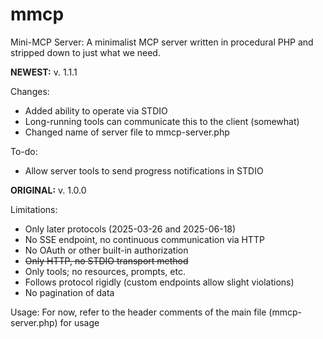 # mmcp
Mini-MCP Server: A minimalist MCP server written in procedural PHP and stripped down to just what we need.

**NEWEST:** v. 1.1.1

Changes:
 - Added ability to operate via STDIO
 - Long-running tools can communicate this to the client (somewhat)
 - Changed name of server file to mmcp-server.php

To-do:
 - Allow server tools to send progress notifications in STDIO

**ORIGINAL:** v. 1.0.0

Limitations:
 - Only later protocols (2025-03-26 and 2025-06-18)
 - No SSE endpoint, no continuous communication via HTTP
 - No OAuth or other built-in authorization
 - ~~Only HTTP, no STDIO transport method~~
 - Only tools; no resources, prompts, etc.
 - Follows protocol rigidly (custom endpoints allow slight violations)
 - No pagination of data

Usage: For now, refer to the header comments of the main file (mmcp-server.php) for usage
